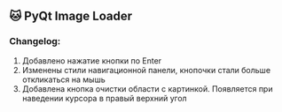 ## 🐱 PyQt Image Loader


###   Changelog:

1. Добавлено нажатие кнопки по Enter
2. Изменены стили навигационной панели, кнопочки стали больше откликаться на мышь
3. Добавлена кнопка очистки области с картинкой. Появляется при наведении курсора в правый верхний угол
